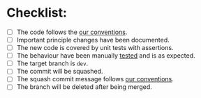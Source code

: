 # Checklist:
- [ ] The code follows the [our conventions](https://github.com/my-cloud/ruthenium/blob/83-improve-contributing-documentation/CONTRIBUTING.md#go).
- [ ] Important principle changes have been documented.
- [ ] The new code is covered by unit tests with assertions.
- [ ] The behaviour have been manually [tested](https://github.com/my-cloud/ruthenium/wiki/Usage) and is as expected.
- [ ] The target branch is `dev`.
- [ ] The commit will be squashed.
- [ ] The squash commit message follows [our conventions](https://github.com/my-cloud/ruthenium/blob/83-improve-contributing-documentation/CONTRIBUTING.md#git).
- [ ] The branch will be deleted after being merged.